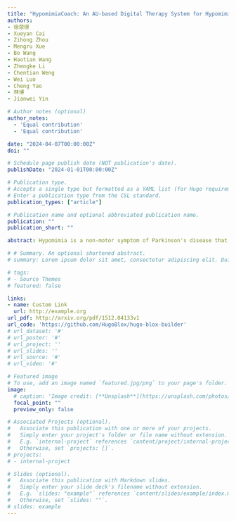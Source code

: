```yaml
---
title: "HypomimiaCoach: An AU-based Digital Therapy System for Hypomimia Detection & Rehabilitation with Parkinson's Disease"
authors:
- 徐荥璟
- Xueyan Cai
- Zihong Zhou
- Mengru Xue
- Bo Wang
- Haotian Wang
- Zhengke Li
- Chentian Weng
- Wei Luo
- Cheng Yao
- 林博
- Jianwei Yin

# Author notes (optional)
author_notes:
  - 'Equal contribution'
  - 'Equal contribution'

date: "2024-04-07T00:00:00Z"
doi: ""

# Schedule page publish date (NOT publication's date).
publishDate: "2024-01-01T00:00:00Z"

# Publication type.
# Accepts a single type but formatted as a YAML list (for Hugo requirements).
# Enter a publication type from the CSL standard.
publication_types: ["article"]

# Publication name and optional abbreviated publication name.
publication: ""
publication_short: ""

abstract: Hypomimia is a non-motor symptom of Parkinson's disease that manifests as delayed facial movements and expressions, along with challenges in articulation and emotion. Currently, subjective evaluation by neurologists is the primary method for hypomimia detection, and conventional rehabilitation approaches heavily rely on verbal prompts from rehabilitation physicians. There remains a deficiency in accessible, user-friendly and scientifically rigorous assistive tools for hypomimia treatments. To investigate this, we developed HypomimaCoach, an Action Unit (AU)-based digital therapy system for hypomimia detection and rehabilitation in Parkinson's disease. The HypomimaCoach system was designed to facilitate engagement through the incorporation of both relaxed and controlled rehabilitation exercises, while also stimulating initiative through the integration of digital therapies that incorporated traditional face training methods. We extract action unit(AU) features and their relationship for hypomimia detection. In order to facilitate rehabilitation, a series of training programmes have been devised based on the Action Units (AUs) and patients are provided with real-time feedback through an additional AU recognition model, which guides them through their training routines. A pilot study was conducted with seven participants in China, all of whom exhibited symptoms of Parkinson's disease hypomimia. The results of the pilot study demonstrated a positive impact on participants' self-efficacy, with favourable feedback received. Furthermore, physician evaluations validated the system's applicability in a therapeutic setting for patients with Parkinson's disease, as well as its potential value in clinical applications.

# # Summary. An optional shortened abstract.
# summary: Lorem ipsum dolor sit amet, consectetur adipiscing elit. Duis posuere tellus ac convallis placerat. Proin tincidunt magna sed ex sollicitudin condimentum.

# tags:
# - Source Themes
# featured: false

links:
- name: Custom Link
  url: http://example.org
url_pdf: http://arxiv.org/pdf/1512.04133v1
url_code: 'https://github.com/HugoBlox/hugo-blox-builder'
# url_dataset: '#'
# url_poster: '#'
# url_project: ''
# url_slides: ''
# url_source: '#'
# url_video: '#'

# Featured image
# To use, add an image named `featured.jpg/png` to your page's folder. 
image:
  # caption: 'Image credit: [**Unsplash**](https://unsplash.com/photos/s9CC2SKySJM)'
  focal_point: ""
  preview_only: false

# Associated Projects (optional).
#   Associate this publication with one or more of your projects.
#   Simply enter your project's folder or file name without extension.
#   E.g. `internal-project` references `content/project/internal-project/index.md`.
#   Otherwise, set `projects: []`.
# projects:
# - internal-project

# Slides (optional).
#   Associate this publication with Markdown slides.
#   Simply enter your slide deck's filename without extension.
#   E.g. `slides: "example"` references `content/slides/example/index.md`.
#   Otherwise, set `slides: ""`.
# slides: example
---
```

<!-- 
{{% callout note %}}
Create your slides in Markdown - click the *Slides* button to check out the example.
{{% /callout %}}

Add the publication's **full text** or **supplementary notes** here. You can use rich formatting such as including [code, math, and images](https://docs.hugoblox.com/content/writing-markdown-latex/). -->

